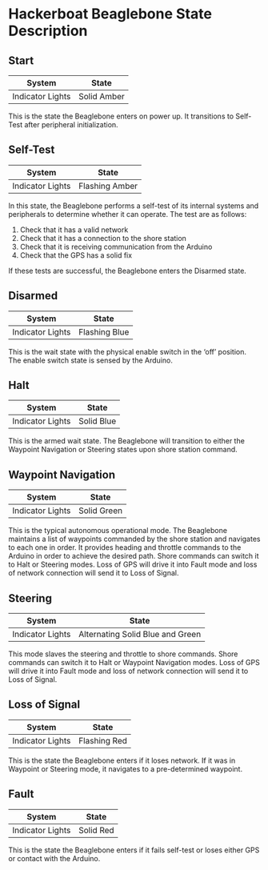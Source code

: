 Hackerboat Beaglebone State Description
=======================================

Start
-----
**System**          | **State**
--------------------|----------
Indicator Lights    | Solid Amber

This is the state the Beaglebone enters on power up. It transitions to Self-Test after peripheral initialization.

Self-Test
---------
**System**          | **State**
--------------------|----------
Indicator Lights    | Flashing Amber

In this state, the Beaglebone performs a self-test of its internal systems and peripherals to determine whether it can operate. The test are as follows:

1. Check that it has a valid network
2. Check that it has a connection to the shore station
3. Check that it is receiving communication from the Arduino
4. Check that the GPS has a solid fix

If these tests are successful, the Beaglebone enters the Disarmed state.

Disarmed
--------
**System**          | **State**
--------------------|----------
Indicator Lights    | Flashing Blue

This is the wait state with the physical enable switch in the ‘off’ position. The enable switch state is sensed by the Arduino. 

Halt
----
**System**          | **State**
--------------------|----------
Indicator Lights    | Solid Blue

This is the armed wait state. The Beaglebone will transition to either the Waypoint Navigation or Steering states upon shore station command.

Waypoint Navigation
-------------------
**System**          | **State**
--------------------|----------
Indicator Lights    | Solid Green

This is the typical autonomous operational mode. The Beaglebone maintains a list of waypoints commanded by the shore station and navigates to each one in order. It provides heading and throttle commands to the Arduino in order to achieve the desired path. Shore commands can switch it to Halt or Steering modes. Loss of GPS will drive it into Fault mode and loss of network connection will send it to Loss of Signal.

Steering
--------
**System**          | **State**
--------------------|----------
Indicator Lights    | Alternating Solid Blue and Green

This mode slaves the steering and throttle to shore commands. Shore commands can switch it to Halt or Waypoint Navigation modes. Loss of GPS will drive it into Fault mode and loss of network connection will send it to Loss of Signal.

Loss of Signal
--------------
**System**          | **State**
--------------------|----------
Indicator Lights    | Flashing Red

This is the state the Beaglebone enters if it loses network. If it was in Waypoint or Steering mode, it navigates to a pre-determined waypoint.

Fault 
-----
**System**          | **State**
--------------------|----------
Indicator Lights    | Solid Red

This is the state the Beaglebone enters if it fails self-test or loses either GPS or contact with the Arduino. 
